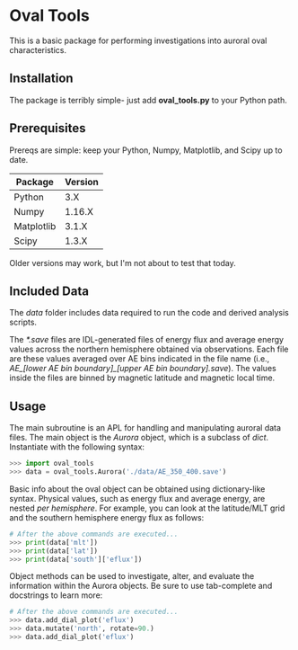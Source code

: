 # Oval Tools

This is a basic package for performing investigations into auroral oval
characteristics.

## Installation
The package is terribly simple- just add **oval_tools.py** to your Python path.

## Prerequisites
Prereqs are simple: keep your Python, Numpy, Matplotlib, and Scipy up to date.

|Package | Version |
|--------|---------|
|Python | 3.X  |
|Numpy  | 1.16.X |
|Matplotlib | 3.1.X |
|Scipy | 1.3.X |

Older versions may work, but I'm not about to test that today.

## Included Data
The *data* folder includes data required to run the code and derived analysis
scripts.

The *\*.save* files are IDL-generated files of energy flux
and average energy values across the northern hemisphere obtained via
observations.  Each file are these values averaged over AE bins indicated
in the file name
(i.e., *AE_[lower AE bin boundary]_[upper AE bin boundary].save*).
The values inside the files are binned by magnetic latitude and magnetic
local time.

## Usage
The main subroutine is an APL for handling and manipulating auroral data files.
The main object is the *Aurora* object, which is a subclass of *dict*.  Instantiate
with the following syntax:

```python
>>> import oval_tools
>>> data = oval_tools.Aurora('./data/AE_350_400.save')
```

Basic info about the oval object can be obtained using dictionary-like syntax.  Physical
values, such as energy flux and average energy, are nested *per hemisphere*.  For example,
you can look at the latitude/MLT grid and the southern hemisphere energy flux as follows:

```python
# After the above commands are executed...
>>> print(data['mlt'])
>>> print(data['lat'])
>>> print(data['south']['eflux'])
```

Object methods can be used to investigate, alter, and evaluate the information within the
Aurora objects.  Be sure to use tab-complete and docstrings to learn more:

```python
# After the above commands are executed...
>>> data.add_dial_plot('eflux')
>>> data.mutate('north', rotate=90.)
>>> data.add_dial_plot('eflux')
```